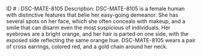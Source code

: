 ID # : DSC-MATE-8105
Description: DSC-MATE-8105 is a female human with distinctive features that belie her easy-going demeanor. She has several spots on her face, which she often conceals with makeup, and a smile that can disarm even the most suspicious of individuals. Her eyebrows are a bright orange, and her hair is parted on one side, with the exposed side reflecting the same orange hue. DSC-MATE-8105 wears a pair of cross earrings, colored red, and a gold chain around her neck.